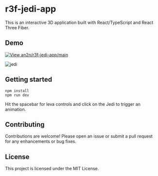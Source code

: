 # r3f-jedi-app

This is an interactive 3D application built with React/TypeScript and React Three Fiber.

## Demo
[![View an2n/r3f-jedi-app/main](https://codesandbox.io/static/img/play-codesandbox.svg)](https://krnqpl-5173.csb.app/)

![jedi](https://github.com/user-attachments/assets/854f1457-210a-414c-abdd-e3dde6b35a8a)


## Getting started

```
npm install
npm run dev
```

Hit the spacebar for leva controls and click on the Jedi to trigger an animation.

## Contributing

Contributions are welcome! Please open an issue or submit a pull request for any enhancements or bug fixes.

## License

This project is licensed under the MIT License.
